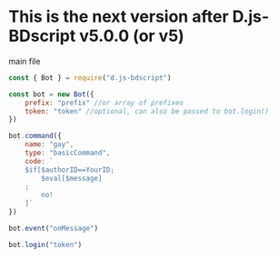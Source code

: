 # This is the next version after D.js-BDscript v5.0.0 (or v5) #

main file
```js
const { Bot } = require("d.js-bdscript")

const bot = new Bot({
    prefix: "prefix" //or array of prefixes
    token: "token" //optional, can also be passed to bot.login()
})

bot.command({
    name: "gay",
    type: "basicCommand",
    code: `
    $if[$authorID==YourID;
        $eval[$message]
    ;
        no!
    ]`
})

bot.event("onMessage")

bot.login("token")
```